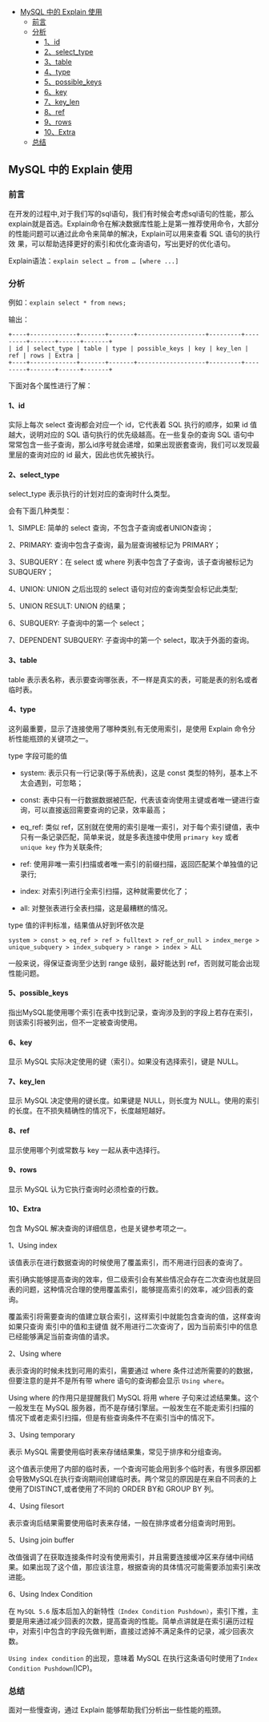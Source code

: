 <!-- START doctoc generated TOC please keep comment here to allow auto update -->
<!-- DON'T EDIT THIS SECTION, INSTEAD RE-RUN doctoc TO UPDATE -->

- [MySQL 中的 Explain 使用](#mysql-%E4%B8%AD%E7%9A%84-explain-%E4%BD%BF%E7%94%A8)
  - [前言](#%E5%89%8D%E8%A8%80)
  - [分析](#%E5%88%86%E6%9E%90)
    - [1、id](#1id)
    - [2、select_type](#2select_type)
    - [3、table](#3table)
    - [4、type](#4type)
    - [5、possible_keys](#5possible_keys)
    - [6、key](#6key)
    - [7、key_len](#7key_len)
    - [8、ref](#8ref)
    - [9、rows](#9rows)
    - [10、Extra](#10extra)
  - [总结](#%E6%80%BB%E7%BB%93)

<!-- END doctoc generated TOC please keep comment here to allow auto update -->

## MySQL 中的 Explain 使用  

### 前言

在开发的过程中,对于我们写的sql语句，我们有时候会考虑sql语句的性能，那么explain就是首选。Explain命令在解决数据库性能上是第一推荐使用命令，大部分的性能问题可以通过此命令来简单的解决，Explain可以用来查看 SQL 语句的执行效 果，可以帮助选择更好的索引和优化查询语句，写出更好的优化语句。

Explain语法：`explain select … from … [where ...]`   

### 分析

例如：`explain select * from news;`

输出：

```
+----+-------------+-------+-------+-------------------+---------+---------+-------+------+-------+
| id | select_type | table | type | possible_keys | key | key_len | ref | rows | Extra |
+----+-------------+-------+-------+-------------------+---------+---------+-------+------+-------+

```

下面对各个属性进行了解：  

#### 1、id

实际上每次 select 查询都会对应一个 id，它代表着 SQL 执行的顺序，如果 id 值越大，说明对应的 SQL 语句执行的优先级越高。在一些复杂的查询 SQL 语句中常常包含一些子查询，那么id序号就会递增，如果出现嵌套查询，我们可以发现最里层的查询对应的 id 最大，因此也优先被执行。  

#### 2、select_type  

select_type 表示执行的计划对应的查询时什么类型。  

会有下面几种类型：   

1、SIMPLE: 简单的 select 查询，不包含子查询或者UNION查询；  

2、PRIMARY: 查询中包含子查询，最为层查询被标记为 PRIMARY；   

3、SUBQUERY：在 select 或 where 列表中包含了子查询，该子查询被标记为 SUBQUERY；   

4、UNION: UNION 之后出现的 select 语句对应的查询类型会标记此类型;   

5、UNION RESULT: UNION 的结果；      

6、SUBQUERY: 子查询中的第一个 select；  

7、DEPENDENT SUBQUERY: 子查询中的第一个 select，取决于外面的查询。   

#### 3、table

table 表示表名称，表示要查询哪张表，不一样是真实的表，可能是表的别名或者临时表。   

#### 4、type  

这列最重要，显示了连接使用了哪种类别,有无使用索引，是使用 Explain 命令分析性能瓶颈的关键项之一。   

type 字段可能的值   

- system: 表示只有一行记录(等于系统表)，这是 const 类型的特列，基本上不太会遇到，可忽略；

- const: 表中只有一行数据数据被匹配，代表该查询使用主键或者唯一键进行查询，可以直接返回需要查询的记录，效率最高；

- eq_ref: 类似 ref，区别就在使用的索引是唯一索引，对于每个索引键值，表中只有一条记录匹配，简单来说，就是多表连接中使用 `primary key` 或者 `unique key` 作为关联条件;

- ref: 使用非唯一索引扫描或者唯一索引的前缀扫描，返回匹配某个单独值的记录行;

- index: 对索引列进行全索引扫描，这种就需要优化了；

- all: 对整张表进行全表扫描，这是最糟糕的情况。    

type 值的评判标准，结果值从好到坏依次是  

`system > const > eq_ref > ref > fulltext > ref_or_null > index_merge > unique_subquery > index_subquery > range > index > ALL`

一般来说，得保证查询至少达到 range 级别，最好能达到 ref，否则就可能会出现性能问题。    

#### 5、possible_keys

指出MySQL能使用哪个索引在表中找到记录，查询涉及到的字段上若存在索引，则该索引将被列出，但不一定被查询使用。   

#### 6、key

显示 MySQL 实际决定使用的键（索引）。如果没有选择索引，键是 NULL。  

#### 7、key_len 

显示 MySQL 决定使用的键长度。如果键是 NULL，则长度为 NULL。使用的索引的长度。在不损失精确性的情况下，长度越短越好。   

#### 8、ref 

显示使用哪个列或常数与 key 一起从表中选择行。  

#### 9、rows  

显示 MySQL 认为它执行查询时必须检查的行数。  

#### 10、Extra  

包含 MySQL 解决查询的详细信息，也是关键参考项之一。   

1、Using index  

该值表示在进行数据查询的时候使用了覆盖索引，而不用进行回表的查询了。

索引确实能够提高查询的效率，但二级索引会有某些情况会存在二次查询也就是回表的问题，这种情况合理的使用覆盖索引，能够提高索引的效率，减少回表的查询。

覆盖索引将需要查询的值建立联合索引，这样索引中就能包含查询的值，这样查询如果只查询 索引中的值和主键值 就不用进行二次查询了，因为当前索引中的信息已经能够满足当前查询值的请求。
   
2、Using where  

表示查询的时候未找到可用的索引，需要通过 where 条件过滤所需要的的数据，但要注意的是并不是所有带 where 语句的查询都会显示 `Using where`。  

Using where 的作用只是提醒我们 MySQL 将用 where 子句来过滤结果集。这个一般发生在 MySQL 服务器，而不是存储引擎层。一般发生在不能走索引扫描的情况下或者走索引扫描，但是有些查询条件不在索引当中的情况下。   

3、Using temporary

表示 MySQL 需要使用临时表来存储结果集，常见于排序和分组查询。  

这个值表示使用了内部的临时表，一个查询可能会用到多个临时表，有很多原因都会导致MySQL在执行查询期间创建临时表。两个常见的原因是在来自不同表的上使用了DISTINCT,或者使用了不同的 ORDER BY和 GROUP BY 列。  

4、Using filesort  

表示查询后结果需要使用临时表来存储，一般在排序或者分组查询时用到。   

5、Using join buffer  

改值强调了在获取连接条件时没有使用索引，并且需要连接缓冲区来存储中间结果。如果出现了这个值，那应该注意，根据查询的具体情况可能需要添加索引来改进能。  

6、Using Index Condition

在 `MySQL 5.6` 版本后加入的新特性`（Index Condition Pushdown）`，索引下推，主要是用来通过减少回表的次数，提高查询的性能。简单点讲就是在索引遍历过程中，对索引中包含的字段先做判断，直接过滤掉不满足条件的记录，减少回表次数。   

`Using index condition` 的出现，意味着 MySQL 在执行这条语句时使用了`Index Condition Pushdown`(ICP)。    

### 总结

面对一些慢查询，通过 Explain 能够帮助我们分析出一些性能的瓶颈。   
